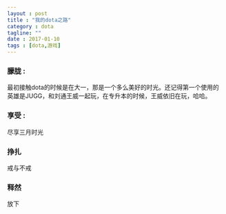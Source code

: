 ```yaml
---
layout : post
title : "我的dota之路"
category : dota
tagline: ""
date : 2017-01-10
tags : [dota,游戏]
---
```



### 朦胧 :

最初接触dota的时候是在大一，那是一个多么美好的时光。还记得第一个使用的英雄是JUGG，和刘通王威一起玩，在专升本的时候，王威依旧在玩，哈哈。

### 享受 :

尽享三月时光

### 挣扎

戒与不戒

### 释然

放下
